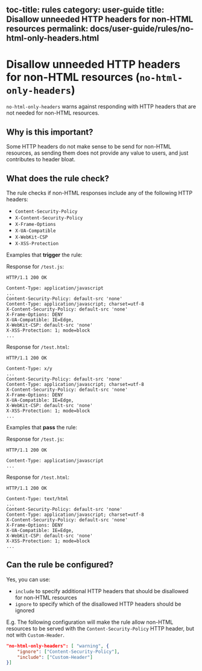 toc-title: rules
category: user-guide
title: Disallow unneeded HTTP headers for non-HTML resources
permalink: docs/user-guide/rules/no-html-only-headers.html
---
# Disallow unneeded HTTP headers for non-HTML resources (`no-html-only-headers`)

`no-html-only-headers` warns against responding with HTTP headers that
are not needed for non-HTML resources.

## Why is this important?

Some HTTP headers do not make sense to be send for non-HTML
resources, as sending them does not provide any value to users,
and just contributes to header bloat.

## What does the rule check?

The rule checks if non-HTML responses include any of the following
HTTP headers:

* `Content-Security-Policy`
* `X-Content-Security-Policy`
* `X-Frame-Options`
* `X-UA-Compatible`
* `X-WebKit-CSP`
* `X-XSS-Protection`

Examples that **trigger** the rule:

Response for `/test.js`:

```text
HTTP/1.1 200 OK

Content-Type: application/javascript
...
Content-Security-Policy: default-src 'none'
Content-Type: application/javascript; charset=utf-8
X-Content-Security-Policy: default-src 'none'
X-Frame-Options: DENY
X-UA-Compatible: IE=Edge,
X-WebKit-CSP: default-src 'none'
X-XSS-Protection: 1; mode=block
...
```

Response for `/test.html`:

```text
HTTP/1.1 200 OK

Content-Type: x/y
...
Content-Security-Policy: default-src 'none'
Content-Type: application/javascript; charset=utf-8
X-Content-Security-Policy: default-src 'none'
X-Frame-Options: DENY
X-UA-Compatible: IE=Edge,
X-WebKit-CSP: default-src 'none'
X-XSS-Protection: 1; mode=block
...
```

Examples that **pass** the rule:

Response for `/test.js`:

```text
HTTP/1.1 200 OK

Content-Type: application/javascript
...
```

Response for `/test.html`:

```text
HTTP/1.1 200 OK

Content-Type: text/html
...
Content-Security-Policy: default-src 'none'
Content-Type: application/javascript; charset=utf-8
X-Content-Security-Policy: default-src 'none'
X-Frame-Options: DENY
X-UA-Compatible: IE=Edge,
X-WebKit-CSP: default-src 'none'
X-XSS-Protection: 1; mode=block
...
```

## Can the rule be configured?

Yes, you can use:

* `include` to specify additional HTTP headers that should
  be disallowed for non-HTML resources
* `ignore` to specify which of the disallowed HTTP headers
  should be ignored

E.g. The following configuration will make the rule allow non-HTML
resources to be served with the `Content-Security-Policy` HTTP header,
but not with `Custom-Header`.

```json
"no-html-only-headers": [ "warning", {
    "ignore": ["Content-Security-Policy"],
    "include": ["Custom-Header"]
}]
```
